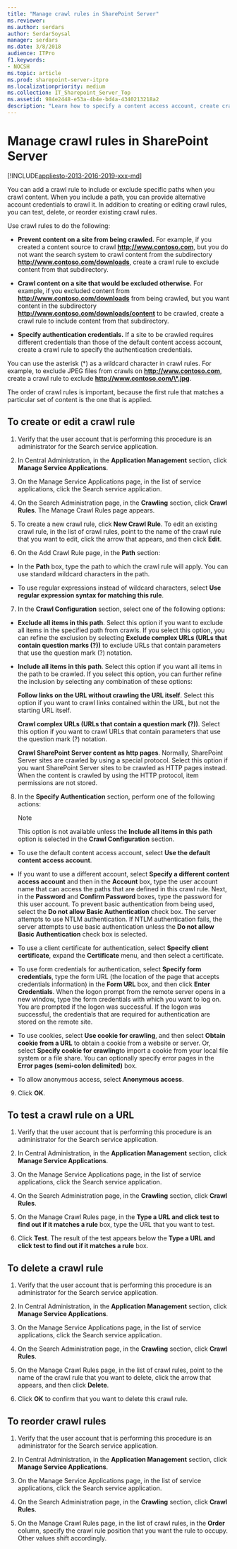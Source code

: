 ```yaml
---
title: "Manage crawl rules in SharePoint Server"
ms.reviewer: 
ms.author: serdars
author: SerdarSoysal
manager: serdars
ms.date: 3/8/2018
audience: ITPro
f1.keywords:
- NOCSH
ms.topic: article
ms.prod: sharepoint-server-itpro
ms.localizationpriority: medium
ms.collection: IT_Sharepoint_Server_Top
ms.assetid: 984e2448-e53a-4b4e-bd4a-4340213218a2
description: "Learn how to specify a content access account, create crawl rules to include or exclude directories, and prioritize crawl rules."
---
```


# Manage crawl rules in SharePoint Server

[!INCLUDE[appliesto-2013-2016-2019-xxx-md](../includes/appliesto-2013-2016-2019-xxx-md.md)] 
  
You can add a crawl rule to include or exclude specific paths when you crawl content. When you include a path, you can provide alternative account credentials to crawl it. In addition to creating or editing crawl rules, you can test, delete, or reorder existing crawl rules.
  
Use crawl rules to do the following:
  
- **Prevent content on a site from being crawled.** For example, if you created a content source to crawl **http://www.contoso.com**, but you do not want the search system to crawl content from the subdirectory **http://www.contoso.com/downloads**, create a crawl rule to exclude content from that subdirectory.
    
- **Crawl content on a site that would be excluded otherwise.** For example, if you excluded content from **http://www.contoso.com/downloads** from being crawled, but you want content in the subdirectory **http://www.contoso.com/downloads/content** to be crawled, create a crawl rule to include content from that subdirectory. 
    
- **Specify authentication credentials.** If a site to be crawled requires different credentials than those of the default content access account, create a crawl rule to specify the authentication credentials. 
    
You can use the asterisk (*) as a wildcard character in crawl rules. For example, to exclude JPEG files from crawls on **http://www.contoso.com**, create a crawl rule to exclude **http://www.contoso.com/\*.jpg**.
  
The order of crawl rules is important, because the first rule that matches a particular set of content is the one that is applied. 
  
    
## To create or edit a crawl rule
<a name="proc1"> </a>

1. Verify that the user account that is performing this procedure is an administrator for the Search service application.
    
2. In Central Administration, in the **Application Management** section, click **Manage Service Applications**.
    
3. On the Manage Service Applications page, in the list of service applications, click the Search service application.
    
4. On the Search Administration page, in the **Crawling** section, click **Crawl Rules**. The Manage Crawl Rules page appears.
    
5. To create a new crawl rule, click **New Crawl Rule**. To edit an existing crawl rule, in the list of crawl rules, point to the name of the crawl rule that you want to edit, click the arrow that appears, and then click **Edit**.
    
6. On the Add Crawl Rule page, in the **Path** section: 
    
  - In the **Path** box, type the path to which the crawl rule will apply. You can use standard wildcard characters in the path. 
    
  - To use regular expressions instead of wildcard characters, select **Use regular expression syntax for matching this rule**.
    
7. In the **Crawl Configuration** section, select one of the following options: 
    
  - **Exclude all items in this path**. Select this option if you want to exclude all items in the specified path from crawls. If you select this option, you can refine the exclusion by selecting **Exclude complex URLs (URLs that contain question marks (?))** to exclude URLs that contain parameters that use the question mark (?) notation. 
    
  - **Include all items in this path**. Select this option if you want all items in the path to be crawled. If you select this option, you can further refine the inclusion by selecting any combination of these options:
    
    **Follow links on the URL without crawling the URL itself**. Select this option if you want to crawl links contained within the URL, but not the starting URL itself.
    
    **Crawl complex URLs (URLs that contain a question mark (?))**. Select this option if you want to crawl URLs that contain parameters that use the question mark (?) notation.
    
    **Crawl SharePoint Server content as http pages**. Normally, SharePoint Server sites are crawled by using a special protocol. Select this option if you want SharePoint Server sites to be crawled as HTTP pages instead. When the content is crawled by using the HTTP protocol, item permissions are not stored.
    
8. In the **Specify Authentication** section, perform one of the following actions: 
    
    > [!NOTE]
    > This option is not available unless the **Include all items in this path** option is selected in the **Crawl Configuration** section. 
  
  - To use the default content access account, select **Use the default content access account**.
    
  - If you want to use a different account, select **Specify a different content access account** and then in the **Account** box, type the user account name that can access the paths that are defined in this crawl rule. Next, in the **Password** and **Confirm Password** boxes, type the password for this user account. To prevent basic authentication from being used, select the **Do not allow Basic Authentication** check box. The server attempts to use NTLM authentication. If NTLM authentication fails, the server attempts to use basic authentication unless the **Do not allow Basic Authentication** check box is selected. 
    
  - To use a client certificate for authentication, select **Specify client certificate**, expand the **Certificate** menu, and then select a certificate. 
    
  - To use form credentials for authentication, select **Specify form credentials**, type the form URL (the location of the page that accepts credentials information) in the **Form URL** box, and then click **Enter Credentials**. When the logon prompt from the remote server opens in a new window, type the form credentials with which you want to log on. You are prompted if the logon was successful. If the logon was successful, the credentials that are required for authentication are stored on the remote site.
    
  - To use cookies, select **Use cookie for crawling**, and then select **Obtain cookie from a URL** to obtain a cookie from a website or server. Or, select **Specify cookie for crawling**to import a cookie from your local file system or a file share. You can optionally specify error pages in the **Error pages (semi-colon delimited)** box. 
    
  - To allow anonymous access, select **Anonymous access**. 
    
9. Click **OK**.
    
## To test a crawl rule on a URL
<a name="proc2"> </a>

1. Verify that the user account that is performing this procedure is an administrator for the Search service application.
    
2. In Central Administration, in the **Application Management** section, click **Manage Service Applications**.
    
3. On the Manage Service Applications page, in the list of service applications, click the Search service application.
    
4. On the Search Administration page, in the **Crawling** section, click **Crawl Rules**.
    
5. On the Manage Crawl Rules page, in the **Type a URL and click test to find out if it matches a rule** box, type the URL that you want to test. 
    
6. Click **Test**. The result of the test appears below the **Type a URL and click test to find out if it matches a rule** box. 
    
## To delete a crawl rule
<a name="proc3"> </a>

1. Verify that the user account that is performing this procedure is an administrator for the Search service application.
    
2. In Central Administration, in the **Application Management** section, click **Manage Service Applications**.
    
3. On the Manage Service Applications page, in the list of service applications, click the Search service application.
    
4. On the Search Administration page, in the **Crawling** section, click **Crawl Rules**.
    
5. On the Manage Crawl Rules page, in the list of crawl rules, point to the name of the crawl rule that you want to delete, click the arrow that appears, and then click **Delete**.
    
6. Click **OK** to confirm that you want to delete this crawl rule. 
    
## To reorder crawl rules
<a name="proc4"> </a>

1. Verify that the user account that is performing this procedure is an administrator for the Search service application.
    
2. In Central Administration, in the **Application Management** section, click **Manage Service Applications**.
    
3. On the Manage Service Applications page, in the list of service applications, click the Search service application.
    
4. On the Search Administration page, in the **Crawling** section, click **Crawl Rules**.
    
5. On the Manage Crawl Rules page, in the list of crawl rules, in the **Order** column, specify the crawl rule position that you want the rule to occupy. Other values shift accordingly. 
    

